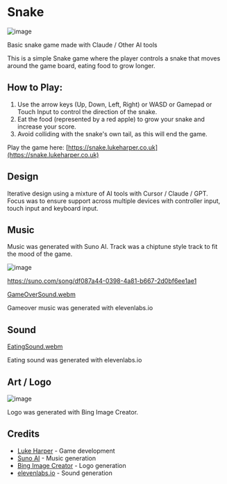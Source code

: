 # Snake
![image](https://github.com/user-attachments/assets/7c9848c5-046b-4d21-9aef-154084555f88)

Basic snake game made with Claude / Other AI tools

This is a simple Snake game where the player controls a snake that moves around the game board, eating food to grow longer.

## How to Play:

1. Use the arrow keys (Up, Down, Left, Right) or WASD or Gamepad or Touch Input to control the direction of the snake.
2. Eat the food (represented by a red apple) to grow your snake and increase your score.
3. Avoid colliding with the snake's own tail, as this will end the game.

Play the game here: [https://snake.lukeharper.co.uk](https://snake.lukeharper.co.uk)

## Design
Iterative design using a mixture of AI tools with Cursor / Claude / GPT. Focus was to ensure support across multiple devices with controller input, touch input and keyboard input.

## Music
Music was generated with Suno AI.
Track was a chiptune style track to fit the mood of the game.

![image](https://github.com/user-attachments/assets/6b8283c9-5721-4363-b724-d5dab422057e)

https://suno.com/song/df087a44-0398-4a81-b667-2d0bf6ee1ae1

[GameOverSound.webm](https://github.com/user-attachments/assets/64ff035d-396b-4e5e-847b-70f4359e25ee)

Gameover music was generated with elevenlabs.io

## Sound
[EatingSound.webm](https://github.com/user-attachments/assets/073427fa-f092-4130-878f-a1987f5af907)

Eating sound was generated with elevenlabs.io

## Art / Logo
![image](https://github.com/user-attachments/assets/197a48fa-b0d4-4644-aee7-5d87275947ad)

Logo was generated with Bing Image Creator.

## Credits

- [Luke Harper](https://lukeharper.co.uk) - Game development
- [Suno AI](https://suno.ai) - Music generation
- [Bing Image Creator](https://bing.com/create) - Logo generation
- [elevenlabs.io](https://elevenlabs.io/app/sound-effects) - Sound generation

